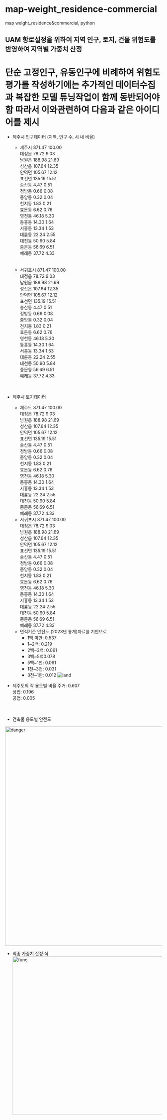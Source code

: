 # map-weight_residence-commercial
map weight_residence&amp;commercial, python
## UAM 항로설정을 위하여 지역 인구, 토지, 건물 위험도를 반영하여 지역별 가중치 산정
# 단순 고정인구, 유동인구에 비례하여 위험도평가를 작성하기에는 추가적인 데이터수집과 복잡한 모델 튜닝작업이 함께 동반되어야함 따라서 이와관련하여 다음과 같은 아이디어를 제시

- 제주시 인구데이터 (지역, 인구 수, 시 내 비율)
  - 제주시	871.47	100.00 <br>
  대정읍	78.72	9.03 <br>
  남원읍	188.98	21.69 <br>
  성산읍	107.64	12.35 <br>
  안덕면	105.67	12.12 <br>
  표선면	135.19	15.51 <br>
  송산동	4.47	0.51 <br>
  정방동	0.66	0.08 <br>
  중앙동	0.32	0.04 <br>
  천지동	1.83	0.21 <br>
  효돈동	6.62	0.76 <br>
  영천동	46.18	5.30 <br>
  동홍동	14.30	1.64 <br>
  서홍동	13.34	1.53 <br>
  대륜동	22.24	2.55 <br>
  대천동	50.90	5.84 <br>
  중문동	56.69	6.51 <br>
  예래동	37.72	4.33 <br> <br> <br>
  - 서귀포시 871.47	100.00  <br>
  대정읍	78.72	9.03 <br>
  남원읍	188.98	21.69 <br>
  성산읍	107.64	12.35 <br>
  안덕면	105.67	12.12 <br>
  표선면	135.19	15.51 <br>
  송산동	4.47	0.51 <br>
  정방동	0.66	0.08 <br>
  중앙동	0.32	0.04 <br>
  천지동	1.83	0.21 <br>
  효돈동	6.62	0.76 <br>
  영천동	46.18	5.30 <br>
  동홍동	14.30	1.64 <br>
  서홍동	13.34	1.53 <br>
  대륜동	22.24	2.55 <br>
  대천동	50.90	5.84 <br>
  중문동	56.69	6.51 <br>
  예래동	37.72	4.33 <br> <br> <br>


- 제주시 토지데이터
  - 제주도	871.47	100.00 <br>
  대정읍	78.72	9.03 <br>
  남원읍	188.98	21.69 <br>
  성산읍	107.64	12.35 <br>
  안덕면	105.67	12.12 <br>
  표선면	135.19	15.51 <br>
  송산동	4.47	0.51 <br>
  정방동	0.66	0.08 <br>
  중앙동	0.32	0.04 <br>
  천지동	1.83	0.21 <br>
  효돈동	6.62	0.76 <br>
  영천동	46.18	5.30 <br>
  동홍동	14.30	1.64 <br>
  서홍동	13.34	1.53 <br>
  대륜동	22.24	2.55 <br>
  대천동	50.90	5.84 <br>
  중문동	56.69	6.51 <br>
  예래동	37.72	4.33  <br>
  - 서귀포시	871.47	100.00 <br>
  대정읍	78.72	9.03 <br>
  남원읍	188.98	21.69 <br>
  성산읍	107.64	12.35 <br>
  안덕면	105.67	12.12 <br>
  표선면	135.19	15.51 <br>
  송산동	4.47	0.51 <br>
  정방동	0.66	0.08 <br>
  중앙동	0.32	0.04 <br>
  천지동	1.83	0.21 <br>
  효돈동	6.62	0.76 <br>
  영천동	46.18	5.30 <br>
  동홍동	14.30	1.64 <br>
  서홍동	13.34	1.53 <br>
  대륜동	22.24	2.55 <br>
  대천동	50.90	5.84 <br>
  중문동	56.69	6.51 <br>
  예래동	37.72	4.33 <br>
  - 면적기준 안전도
    (2023년 통계)자료를 기반으로
    - 1백 미만: 0.537
    - 1~2백:  0.219
    - 2백~3백: 0.061
    - 3백~5백0.078
    - 5백~1천: 0.061
    - 1천~3천: 0.031
    - 3천~1만: 0.012
    ![land](https://github.com/user-attachments/assets/a282c6de-0785-4d46-bb70-32628cb751a0)



- 제주도의 각 용도별 비율
주거: 0.607 <br>
상업: 0.196 <br>
공업: 0.005 <br> <br> <br>

- 건축물 용도별 안전도
<img width="705" alt="danger" src="https://github.com/user-attachments/assets/e4984b10-20eb-485e-bb28-91ebe5667473">


- 최종 가중치 산정 식
  <img width="509" alt="func" src="https://github.com/user-attachments/assets/b497cf99-88d1-4028-b848-f07cb870f179">
